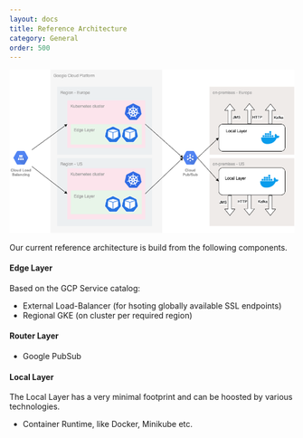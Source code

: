 ```yaml
---
layout: docs
title: Reference Architecture
category: General
order: 500
---
```

<style>
    @media only screen and (max-width: 617px) {
  img.fill-screen {
    width: 100%
  }
}
</style>
<div class="container text-center">
<img class="fill-screen" src="/assets/reference.png">
</div>

Our current reference architecture is build from the following components.

#### Edge Layer

Based on the GCP Service catalog:

* External Load-Balancer (for hsoting globally available SSL endpoints)
* Regional GKE (on cluster per required region)

#### Router Layer

* Google PubSub

#### Local Layer

The Local Layer has a very minimal footprint and can be hoosted by various technologies.

* Container Runtime, like Docker, Minikube etc.